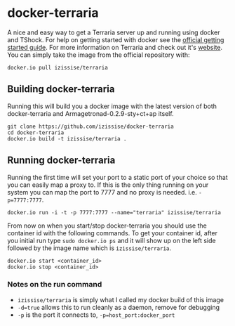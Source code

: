 # docker-terraria

A nice and easy way to get a Terraria server up and running using docker and TShock. For
help on getting started with docker see the [official getting started guide][0].
For more information on Terraria and check out it's [website][1].
You can simply take the image from the official repository with:

    docker.io pull izissise/terraria

## Building docker-terraria

Running this will build you a docker image with the latest version of both
docker-terraria and Armagetronad-0.2.9-sty+ct+ap itself.

    git clone https://github.com/izissise/docker-terraria
    cd docker-terraria
    docker.io build -t izissise/terraria .


## Running docker-terraria

Running the first time will set your port to a static port of your choice so
that you can easily map a proxy to. If this is the only thing running on your
system you can map the port to 7777 and no proxy is needed. i.e.
`-p=7777:7777`.

    docker.io run -i -t -p 7777:7777 --name="terraria" izissise/terraria

From now on when you start/stop docker-terraria you should use the container id
with the following commands. To get your container id, after you initial run
type `sudo docker.io ps` and it will show up on the left side followed by the
image name which is `izissise/terraria`.

    docker.io start <container_id>
    docker.io stop <container_id>

### Notes on the run command

 + `izissise/terraria` is simply what I called my docker build of this image
 + `-d=true` allows this to run cleanly as a daemon, remove for debugging
 + `-p` is the port it connects to, `-p=host_port:docker_port`

[0]: http://www.docker.io/gettingstarted/
[1]: http://www.terraria.org/
